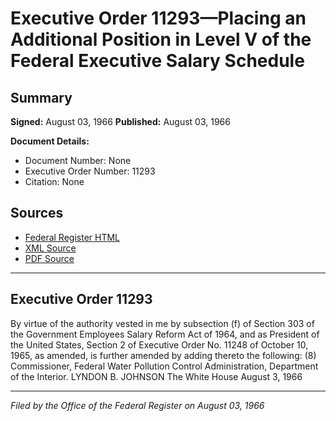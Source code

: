 # Executive Order 11293—Placing an Additional Position in Level V of the Federal Executive Salary Schedule

## Summary

**Signed:** August 03, 1966
**Published:** August 03, 1966

**Document Details:**
- Document Number: None
- Executive Order Number: 11293
- Citation: None

## Sources
- [Federal Register HTML](https://www.presidency.ucsb.edu/documents/executive-order-11293-placing-additional-position-level-v-the-federal-executive-salary)
- [XML Source](None)
- [PDF Source](None)

---

## Executive Order 11293

By virtue of the authority vested in me by subsection (f) of Section 303 of the Government Employees Salary Reform Act of 1964, and as President of the United States, Section 2 of Executive Order No. 11248 of October 10, 1965, as amended, is further amended by adding thereto the following:
    (8) Commissioner, Federal Water Pollution Control Administration, Department of the Interior.
LYNDON B. JOHNSON
The White House
August 3, 1966

---

*Filed by the Office of the Federal Register on August 03, 1966*

